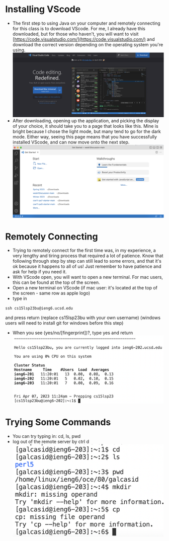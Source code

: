 # Installing VScode
* The first step to using Java on your computer and remotely connecting for this class is to download VScode. For me, I already have this downloaded, but for those who haven't, you will want to visit [https://code.visualstudio.com/](https://code.visualstudio.com/) and download the correct version depending on the operating system you're using.
![Image](vscodehome.png)
* After downloading, opening up the application, and picking the display of your choice, it should take you to a page that looks like this. Mine is bright because I chose the light mode, but many tend to go for the dark mode. Either way, seeing this page means that you have successfully installed VScode, and can now move onto the next step. 
![Image](vscodescreenshot.png)

# Remotely Connecting
* Trying to remotely connect for the first time was, in my experience, a very lengthy and tiring process that required a lot of patience. Know that following through step by step can still lead to some errors, and that it's ok because it happens to all of us! Just remember to have patience and ask for help if you need it. 
* With VScode open, you will want to open a new terminal. For mac users, this can be found at the top of the screen.
* Open a new terminal on VScode (if mac user: it's located at the top of the screen - same row as apple logo)
* type in
```
ssh cs15lsp23bu@ieng6.ucsd.edu
```
and press return (replace cs15lsp23bu with your own username) (windows users will need to install git for windows before this step)
* When you see (yes/no/[fingerprint])?, type yes and return
![Image](remotelyconnecting.png)

# Trying Some Commands
* You can try typing in: cd, ls, pwd
* log out of the remote server by ctrl d
![Image](testingcommands.png)
